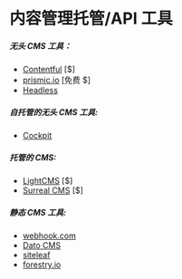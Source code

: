 # 内容管理托管/API 工具

##### 无头 CMS 工具：

* [Contentful](https://www.contentful.com/) [$]
* [prismic.io](https://prismic.io/) [免费 $]
* [Headless](https://www.headless.rest/)

##### 自托管的无头 CMS 工具:

* [Cockpit](https://getcockpit.com/)

##### 托管的 CMS:

* [LightCMS](https://www.lightcms.com) [$]
* [Surreal CMS](http://www.surrealcms.com/) [$]

##### 静态 CMS 工具:

* [webhook.com](http://www.webhook.com/)
* [Dato CMS](https://www.datocms.com/)
* [siteleaf](https://www.siteleaf.com/)
* [forestry.io](https://forestry.io/)








































 






